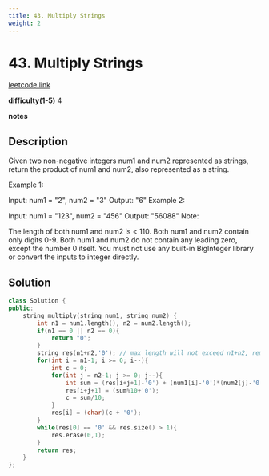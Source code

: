 ```yaml
---
title: 43. Multiply Strings
weight: 2
---
```

# 43. Multiply Strings

[leetcode link](https://leetcode.com/problems/multiply-strings/)

**difficulty(1-5)** 
4

**notes**   


## Description

Given two non-negative integers num1 and num2 represented as strings, return the product of num1 and num2, also represented as a string.

Example 1:

Input: num1 = "2", num2 = "3"
Output: "6"
Example 2:

Input: num1 = "123", num2 = "456"
Output: "56088"
Note:

The length of both num1 and num2 is < 110.
Both num1 and num2 contain only digits 0-9.
Both num1 and num2 do not contain any leading zero, except the number 0 itself.
You must not use any built-in BigInteger library or convert the inputs to integer directly.

## Solution

```c++
class Solution {
public:
    string multiply(string num1, string num2) {
        int n1 = num1.length(), n2 = num2.length();
        if(n1 == 0 || n2 == 0){
            return "0";
        }
        string res(n1+n2,'0'); // max length will not exceed n1+n2, remove extra 0 later
        for(int i = n1-1; i >= 0; i--){
            int c = 0;
            for(int j = n2-1; j >= 0; j--){
                int sum = (res[i+j+1]-'0') + (num1[i]-'0')*(num2[j]-'0') + c;
                res[i+j+1] = (sum%10+'0');
                c = sum/10;
            }
            res[i] = (char)(c + '0');
        }
        while(res[0] == '0' && res.size() > 1){
            res.erase(0,1);
        }
        return res;
    }
};
```